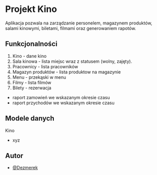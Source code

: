 # Projekt Kino
Aplikacja pozwala na zarządzanie personelem, magazynem produktów, salami kinowymi, biletami, filmami oraz generowaniem rapotów.

## Funkcjonalności
1. Kino - dane kino
2. Sala kinowa - lista miejsc wraz z statusem (wolny, zajęty).
3. Pracownicy - lista pracowników
4. Magazyn produktów - lista produktow na magazynie
5. Menu - przekąski w menu 
6. Filmy - lista filmów
7. Bilety - rezerwacja

- raport zamowień we wskazanym okresie czasu
- raport przychodów we wskazanym okresie czasu

## Modele danych

Kino
- xyz

## Autor
- [@Dezmerek](https://www.github.com/Dezmerek)

